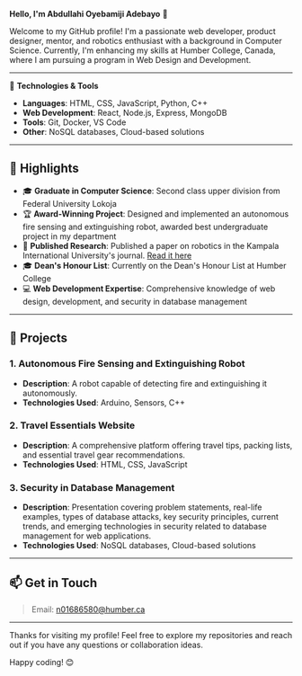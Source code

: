 **Hello, I'm Abdullahi Oyebamiji Adebayo** 👋

Welcome to my GitHub profile! I'm a passionate web developer, product designer, mentor, and robotics enthusiast with a background in Computer Science. Currently, I'm enhancing my skills at Humber College, Canada, where I am pursuing a program in Web Design and Development.

---

🔧 **Technologies & Tools**

- **Languages**: HTML, CSS, JavaScript, Python, C++
- **Web Development**: React, Node.js, Express, MongoDB
- **Tools**: Git, Docker, VS Code
- **Other**: NoSQL databases, Cloud-based solutions

---

## 🌟 Highlights

- 🎓 **Graduate in Computer Science**: Second class upper division from Federal University Lokoja
- 🏆 **Award-Winning Project**: Designed and implemented an autonomous fire sensing and extinguishing robot, awarded best undergraduate project in my department
- 📜 **Published Research**: Published a paper on robotics in the Kampala International University's journal. [Read it here](https://doi.org/10.59568/KJSET-2024-3-1-03)
- 🎓 **Dean's Honour List**: Currently on the Dean's Honour List at Humber College
- 💻 **Web Development Expertise**: Comprehensive knowledge of web design, development, and security in database management

---

## 🧩 Projects

### 1. Autonomous Fire Sensing and Extinguishing Robot
- **Description**: A robot capable of detecting fire and extinguishing it autonomously.
- **Technologies Used**: Arduino, Sensors, C++

### 2. Travel Essentials Website
- **Description**: A comprehensive platform offering travel tips, packing lists, and essential travel gear recommendations.
- **Technologies Used**: HTML, CSS, JavaScript

### 3. Security in Database Management
- **Description**: Presentation covering problem statements, real-life examples, types of database attacks, key security principles, current trends, and emerging technologies in security related to database management for web applications.
- **Technologies Used**: NoSQL databases, Cloud-based solutions

---

## 📫 Get in Touch

>Email: n01686580@humber.ca

---

Thanks for visiting my profile! Feel free to explore my repositories and reach out if you have any questions or collaboration ideas.

Happy coding! 😊
